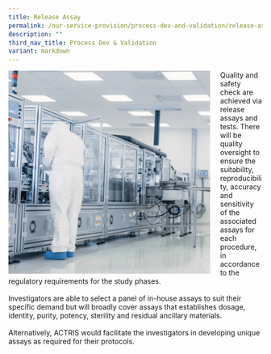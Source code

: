 ```yaml
---
title: Release Assay
permalink: /our-service-provision/process-dev-and-validation/release-assy/
description: ""
third_nav_title: Process Dev & Validation
variant: markdown
---
```

<div style="margin-right: 20px; float: left;">
    <img src="/images/Our%20Service%20Provision/shutterstock_1268263936.jpg" style="width:400px">
</div>

Quality and safety check are achieved via release assays and tests. There will be quality oversight to ensure the suitability, reproducibility, accuracy and sensitivity of the associated assays for each procedure, in accordance to the regulatory requirements for the study phases. 
<br><br>
Investigators are able to select a panel of in-house assays to suit their specific demand but will broadly cover assays that establishes dosage, identity, purity, potency, sterility and residual ancillary materials. 
<br><br>
Alternatively, ACTRIS would facilitate the investigators in developing unique assays as required for their protocols.